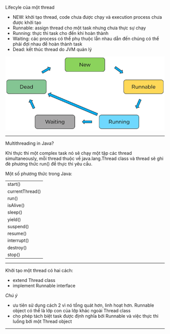 Lifecyle của một thread
- NEW: khởi tạo thread, code chưa được chạy và execution process chưa được khởi tạo
- Runnable: assign thread cho một task nhưng chưa thực sự chạy
- Running: thực thi task cho đến khi hoàn thành
- Waiting: các process có thể phụ thuộc lẫn nhau dẫn đến chúng có thể phải đợi nhau để hoàn thành task
- Dead: kết thúc thread do JVM quản lý

![img.png](img.png)
***
Multithreading in Java?

Khi thực thi một complex task nó sẽ chạy một tập các thread simultaneously, mỗi thread thuộc về java.lang.Thread class và thread sẽ ghi đè phương thức run() để thực thi yêu cầu.

Một số phương thức trong Java:
<table>
<tr>
<td>start()</td>
</tr>
<tr>
<td>currentThread()</td>
</tr>
<tr>
<td>run()</td>
</tr>
<tr>
<td>isAlive()</td>
</tr>
<tr>
<td>sleep()</td>
</tr>
<tr>
<td>yield()</td>
</tr>
<tr>
<td>suspend()</td>
</tr>
<tr>
<td>resume()</td>
</tr>
<tr>
<td>interrupt()</td>
</tr>
<tr>
<td>destroy()</td>
</tr>
<tr>
<td>stop()</td>
</tr>
</table>

***
Khởi tạo một thread có hai cách:
- extend Thread class
- implement Runnable interface

*Chú ý*
- ưu tiên sử dụng cách 2 vì nó tổng quát hơn, linh hoạt hơn. Runnable object có thể là lớp con của lớp khác ngoài Thread class
- cho phép tách biệt task được định nghĩa bởi Runnable và việc thực thi luồng bới một Thread object
***